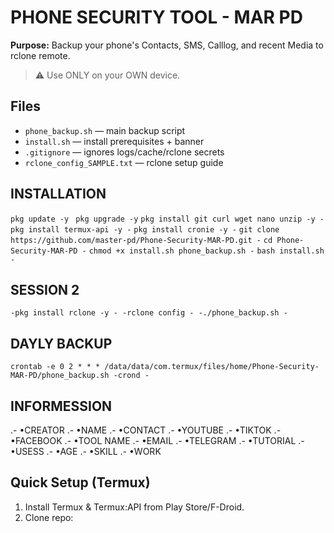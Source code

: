 # PHONE SECURITY TOOL - MAR PD

**Purpose:** Backup your phone's Contacts, SMS, Calllog, and recent Media to rclone remote.

> ⚠️ Use ONLY on your OWN device.

## Files
- `phone_backup.sh` — main backup script
- `install.sh` — install prerequisites + banner
- `.gitignore` — ignores logs/cache/rclone secrets
- `rclone_config_SAMPLE.txt` — rclone setup guide

## INSTALLATION 

`pkg update -y `
 ` pkg upgrade -y `
`pkg install git curl wget nano unzip -y - `
`pkg install termux-api -y -`
 `pkg install cronie -y -`
 `git clone https://github.com/master-pd/Phone-Security-MAR-PD.git -`
  `cd Phone-Security-MAR-PD -`
  `chmod +x install.sh phone_backup.sh -`
  `bash install.sh -`

## SESSION 2 

`-pkg install rclone -y -
 -rclone config -
 -./phone_backup.sh - `

## DAYLY BACKUP 
`crontab -e
0 2 * * * /data/data/com.termux/files/home/Phone-Security-MAR-PD/phone_backup.sh
-crond -`

## INFORMESSION 
.- •CREATOR 
.- •NAME 
.- •CONTACT
.- •YOUTUBE
.- •TIKTOK
.- •FACEBOOK
.- •TOOL NAME
.- •EMAIL
.- •TELEGRAM 
.- •TUTORIAL
.- •USESS
.- •AGE
.- •SKILL
.- •WORK


## Quick Setup (Termux)
1. Install Termux & Termux:API from Play Store/F-Droid.
2. Clone repo:
```bash


